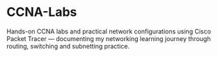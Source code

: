 # CCNA-Labs
Hands-on CCNA labs and practical network configurations using Cisco Packet Tracer — documenting my networking learning journey through routing, switching and subnetting practice.

